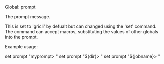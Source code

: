 Global: prompt

The prompt message.

This is set to 'gricli' by defualt but can changed using the 'set' command.
The command can accept macros, substituting the values of other globals into the prompt.

Example usage:

   set prompt "myprompt> "
   set prompt "${dir}> "
   set prompt "${jobname}> "

